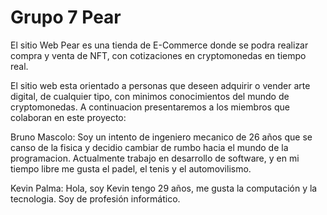 # Grupo 7 Pear
El sitio Web Pear es una tienda de E-Commerce donde se podra realizar compra y venta de NFT, con cotizaciones en cryptomonedas en tiempo real. 

El sitio web esta orientado a personas que deseen adquirir o vender arte digital, de cualquier tipo, con minimos conocimientos del mundo de cryptomonedas. 
A continuacion presentaremos a los miembros que colaboran en este proyecto:

Bruno Mascolo: Soy un intento de ingeniero mecanico de 26 años que se canso de la fisica y decidio cambiar de rumbo hacia el mundo de la programacion. Actualmente trabajo en desarrollo de software, y en mi tiempo libre me gusta el padel, el tenis y el automovilismo. 


Kevin Palma: Hola, soy Kevin tengo 29 años, me gusta la computación y la tecnologia. Soy de profesión informático.
